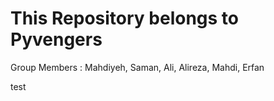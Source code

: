 # This Repository belongs to Pyvengers
Group Members :
Mahdiyeh, Saman, Ali, Alireza, Mahdi, Erfan

test